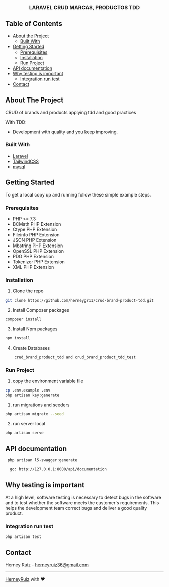 <!-- PROJECT LOGO -->
<br />
<p align="center">
  <h3 align="center">LARAVEL CRUD MARCAS, PRODUCTOS TDD</h3>
</p>

<!-- TABLE OF CONTENTS -->
## Table of Contents

* [About the Project](#about-the-project)
  * [Built With](#built-with)
* [Getting Started](#getting-started)
  * [Prerequisites](#prerequisites)
  * [Installation](#installation)
  * [Run Project](#run-project)
* [API documentation](#api-documentation)
* [Why testing is important](#why-testing-is-important)
  * [Integration run test](#integration-run-test)
* [Contact](#contact)



<!-- ABOUT THE PROJECT -->
## About The Project

CRUD of brands and products applying tdd and good practices

With TDD:
* Development with quality and you keep improving.

### Built With

* [Laravel](https://laravel.com)
* [TailwindCSS](https://tailwindcss.com/)
* [mysql](https://dev.mysql.com/doc/)


<!-- GETTING STARTED -->
## Getting Started

To get a local copy up and running follow these simple example steps.

### Prerequisites

* PHP >= 7.3
* BCMath PHP Extension
* Ctype PHP Extension
* Fileinfo PHP Extension
* JSON PHP Extension
* Mbstring PHP Extension
* OpenSSL PHP Extension
* PDO PHP Extension
* Tokenizer PHP Extension
* XML PHP Extension

### Installation

1. Clone the repo
```sh
git clone https://github.com/herneygr11/crud-brand-product-tdd.git
```

2. Install Composer packages
```sh
composer install
```

3. Install Npm packages
```sh
npm install
```

4. Create Databases
```sh
    crud_brand_product_tdd and crud_brand_product_tdd_test
```

### Run Project

1. copy the environment variable file
```sh
cp .env.example .env
php artisan key:generate
```

1. run migrations and seeders
```sh
php artisan migrate --seed
```

2. run server local
```sh
php artisan serve
```

## API documentation
```sh
 php artisan l5-swagger:generate
```

```sh
  go: http://127.0.0.1:8000/api/documentation
```

## Why testing is important
At a high level, software testing is necessary to detect bugs in the software and to test whether the software meets the customer's requirements. This helps the development team correct bugs and deliver a good quality product.

### Integration run test

```sh
php artisan test
```
<!-- CONTACT -->
## Contact

Herney Ruiz - herneyruiz36@gmail.com

---
[HerneyRuiz](https://github.com/RuizHerney) with ❤️